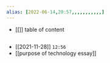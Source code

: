 ```yaml
---
alias: [2022-06-14,20:57,,,,,,,,,,,]
---
```

- [[]]
table of content
```toc
```
- [[2021-11-28]] `12:56`
- [[purpose of technology essay]]